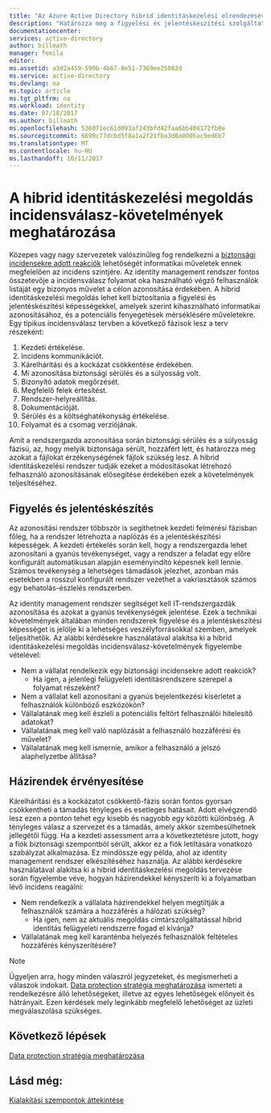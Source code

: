 ```yaml
---
title: "Az Azure Active Directory hibrid identitáskezelési elrendezésével kapcsolatos szempontok - incidens rResponse követelmények meghatározása |} Microsoft Docs"
description: "Határozza meg a figyelési és jelentéskészítési szolgáltatásait a hibrid identitáskezelési megoldás, amely szerint is javítható az informatikai részleg feltételkészleteket azonosításában és kiküszöbölésében potenciális fenyegetések"
documentationcenter: 
services: active-directory
author: billmath
manager: femila
editor: 
ms.assetid: a3d2a459-599b-4b67-8e51-7369ee25082d
ms.service: active-directory
ms.devlang: na
ms.topic: article
ms.tgt_pltfrm: na
ms.workload: identity
ms.date: 07/18/2017
ms.author: billmath
ms.openlocfilehash: 536071ec61d093af243bfd42faa6bb404172fb8e
ms.sourcegitcommit: 6699c77dcbd5f8a1a2f21fba3d0a0005ac9ed6b7
ms.translationtype: MT
ms.contentlocale: hu-HU
ms.lasthandoff: 10/11/2017
---
```

# <a name="determine-incident-response-requirements-for-your-hybrid-identity-solution"></a>A hibrid identitáskezelési megoldás incidensválasz-követelmények meghatározása
Közepes vagy nagy szervezetek valószínűleg fog rendelkezni a [biztonsági incidensekre adott reakciók](https://technet.microsoft.com/library/cc700825.aspx) lehetőségét informatikai műveletek ennek megfelelően az incidens szintjére. Az identity management rendszer fontos összetevője a incidensválasz folyamat oka használható végző felhasználók listáját egy bizonyos művelet a célon azonosítása érdekében. A hibrid identitáskezelési megoldás lehet kell biztosítania a figyelési és jelentéskészítési képességekkel, amelyek szerint kihasználható informatikai azonosításához, és a potenciális fenyegetések mérséklésére műveletekre. Egy tipikus incidensválasz tervben a következő fázisok lesz a terv részeként:

1. Kezdeti értékelése.
2. Incidens kommunikációt.
3. Kárelhárítási és a kockázat csökkentése érdekében.
4. Mi azonosítása biztonsági sérülés és a súlyosság volt.
5. Bizonyító adatok megőrzését.
6. Megfelelő felek értesítést.
7. Rendszer-helyreállítás.
8. Dokumentációját.
9. Sérülés és a költséghatékonyság értékelése.
10. Folyamat és a csomag verziójának.

Amit a rendszergazda azonosítása során biztonsági sérülés és a súlyosság fázisú, az, hogy melyik biztonsága sérült, hozzáfért lett, és határozza meg azokat a fájlokat érzékenységének fájlok szükség lesz. A hibrid identitáskezelési rendszer tudják ezeket a módosításokat létrehozó felhasználó azonosításának elősegítése érdekében ezek a követelmények teljesítéséhez. 

## <a name="monitoring-and-reporting"></a>Figyelés és jelentéskészítés
Az azonosítási rendszer többször is segíthetnek kezdeti felmérési fázisban főleg, ha a rendszer létrehozta a naplózás és a jelentéskészítési képességek. A kezdeti értékelés során kell, hogy a rendszergazda lehet azonosítani a gyanús tevékenységet, vagy a rendszer a feladat egy előre konfigurált automatikusan alapján eseményindító képesnek kell lennie. Számos tevékenység a lehetséges támadások jelezhet, azonban más esetekben a rosszul konfigurált rendszer vezethet a vakriasztások számos egy behatolás-észlelés rendszerben. 

Az identity management rendszer segítséget kell IT-rendszergazdák azonosítása és azokat a gyanús tevékenységek jelentése. Ezek a technikai követelmények általában minden rendszerek figyelése és a jelentéskészítési képességet is jelölje ki a lehetséges veszélyforrásokkal szemben, amelyek teljesíthetők. Az alábbi kérdésekre használatával alakítsa ki a hibrid identitáskezelési megoldás incidensválasz-követelmények figyelembe vételével:

* Nem a vállalat rendelkezik egy biztonsági incidensekre adott reakciók?
  * Ha igen, a jelenlegi felügyeleti identitásrendszere szerepel a folyamat részeként?
* Nem a vállalat kell azonosítani a gyanús bejelentkezési kísérletet a felhasználók különböző eszközökön?
* Vállalatának meg kell észleli a potenciális feltört felhasználói hitelesítő adatokat?
* Vállalatának meg kell való naplózását a felhasználó hozzáférési és művelet?
* Vállalatának meg kell ismernie, amikor a felhasználó a jelszó alaphelyzetbe állítása?

## <a name="policy-enforcement"></a>Házirendek érvényesítése
Kárelhárítási és a kockázatot csökkentő-fázis során fontos gyorsan csökkentheti a támadás tényleges és esetleges hatásait. Adott elvégzendő lesz ezen a ponton tehet egy kisebb és nagyobb egy közötti különbség. A tényleges válasz a szervezet és a támadás, amely akkor szembesülhetnek jellegétől függ. Ha a kezdeti assessment arra a következtetésre jutott, hogy a fiók biztonsági szempontból sérült, akkor ez a fiók letiltására vonatkozó szabályzat alkalmazása. Ez mindössze egy példa, ahol az identity management rendszer elkészítéséhez használja. Az alábbi kérdésekre használatával alakítsa ki a hibrid identitáskezelési megoldás tervezése során figyelembe véve, hogyan házirendekkel kényszeríti ki a folyamatban lévő incidens reagálni:

* Nem rendelkezik a vállalata házirendekkel helyen megtiltják a felhasználók számára a hozzáférés a hálózati szükség?
  * Ha igen, nem az aktuális megoldás címtárszolgáltatással hibrid identitás felügyeleti rendszerre fogad el kívánja?
* Vállalatának meg kell karanténba helyezés felhasználók feltételes hozzáférés kényszerítésére? 

> [!NOTE]
> Ügyeljen arra, hogy minden válaszról jegyzeteket, és megismerheti a válaszok indokait. [Data protection stratégia meghatározása](active-directory-hybrid-identity-design-considerations-data-protection-strategy.md) ismerteti a rendelkezésre álló lehetőségeket, illetve az egyes lehetőségek előnyeit és hátrányait.  Ezen kérdések mely leginkább megfelelő lehetőséget az üzleti megválaszolása szükséges.
> 
> 

## <a name="next-steps"></a>Következő lépések
[Data protection stratégia meghatározása](active-directory-hybrid-identity-design-considerations-data-protection-strategy.md)

## <a name="see-also"></a>Lásd még:
[Kialakítási szempontok áttekintése](active-directory-hybrid-identity-design-considerations-overview.md)


